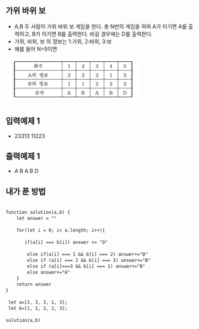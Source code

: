 ## 가위 바위 보
- A,B 두 사람이 가위 바위 보 게임을 한다. 총 N번의 게임을 하여 A가 이기면 A를 출력하고, B가 이기면 B를 출력한다. 비길 경우에는 D를 출력한다. 
- 가위, 바위, 보 의 정보는 1:가위, 2:바위, 3:보 
- 예를 들어 N=5이면
<img src="./img.png">

##  입력예제 1
- 23313 11223

##  출력예제 1 
- A B A B D

## 내가 푼 방법
```

function solution(a,b) {
    let answer = ""

    for(let i = 0; i< a.length; i++){

       if(a[i] === b[i]) answer += "D"

        else if(a[i] === 1 && b[i] === 2) answer+="B"
        else if (a[i] === 2 && b[i] === 3) answer+="B"
        else if (a[i]===3 && b[i] === 1) answer+="B"
        else answer+="A"
    }
    return answer
}

 let a=[2, 3, 3, 1, 3];
 let b=[1, 1, 2, 2, 3];

solution(a,b)
```